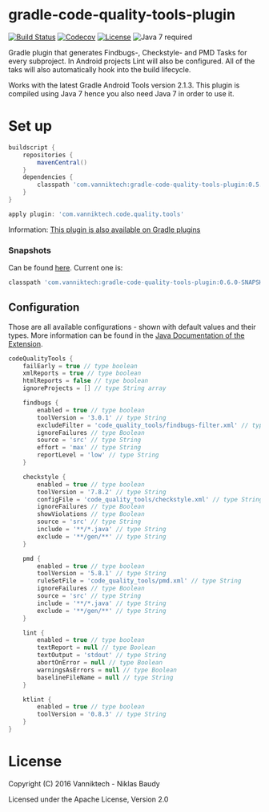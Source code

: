 # gradle-code-quality-tools-plugin

[![Build Status](https://travis-ci.org/vanniktech/gradle-code-quality-tools-plugin.svg?branch=master)](https://travis-ci.org/vanniktech/gradle-code-quality-tools-plugin?branch=master)
[![Codecov](https://codecov.io/github/vanniktech/gradle-code-quality-tools-plugin/coverage.svg?branch=master)](https://codecov.io/github/vanniktech/gradle-code-quality-tools-plugin?branch=master)
[![License](http://img.shields.io/:license-apache-blue.svg)](http://www.apache.org/licenses/LICENSE-2.0.html)
![Java 7 required](https://img.shields.io/badge/java-7-brightgreen.svg)

Gradle plugin that generates Findbugs-, Checkstyle- and PMD Tasks for every subproject. In Android projects Lint will also be configured. All of the taks will also automatically hook into the build lifecycle.

Works with the latest Gradle Android Tools version 2.1.3. This plugin is compiled using Java 7 hence you also need Java 7 in order to use it.

# Set up

```groovy
buildscript {
    repositories {
        mavenCentral()
    }
    dependencies {
        classpath 'com.vanniktech:gradle-code-quality-tools-plugin:0.5.0'
    }
}

apply plugin: 'com.vanniktech.code.quality.tools'
```

Information: [This plugin is also available on Gradle plugins](https://plugins.gradle.org/plugin/com.vanniktech.code.quality.tools)

### Snapshots

Can be found [here](https://oss.sonatype.org/#nexus-search;quick~gradle-code-quality-tools-plugin). Current one is:

```groovy
classpath 'com.vanniktech:gradle-code-quality-tools-plugin:0.6.0-SNAPSHOT'
```

## Configuration

Those are all available configurations - shown with default values and their types. More information can be found in the [Java Documentation of the Extension](src/main/groovy/com/vanniktech/code/quality/tools/CodeQualityToolsPluginExtension.groovy).

```groovy
codeQualityTools {
    failEarly = true // type boolean
    xmlReports = true // type boolean
    htmlReports = false // type boolean
    ignoreProjects = [] // type String array

    findbugs {
        enabled = true // type boolean
        toolVersion = '3.0.1' // type String
        excludeFilter = 'code_quality_tools/findbugs-filter.xml' // type String
        ignoreFailures // type Boolean
        source = 'src' // type String
        effort = 'max' // type String
        reportLevel = 'low' // type String
    }

    checkstyle {
        enabled = true // type boolean
        toolVersion = '7.8.2' // type String
        configFile = 'code_quality_tools/checkstyle.xml' // type String
        ignoreFailures // type Boolean
        showViolations // type Boolean
        source = 'src' // type String
        include = '**/*.java' // type String
        exclude = '**/gen/**' // type String
    }

    pmd {
        enabled = true // type boolean
        toolVersion = '5.8.1' // type String
        ruleSetFile = 'code_quality_tools/pmd.xml' // type String
        ignoreFailures // type Boolean
        source = 'src' // type String
        include = '**/*.java' // type String
        exclude = '**/gen/**' // type String
    }

    lint {
        enabled = true // type boolean
        textReport = null // type Boolean
        textOutput = 'stdout' // type String
        abortOnError = null // type Boolean
        warningsAsErrors = null // type Boolean
        baselineFileName = null // type String
    }

    ktlint {
        enabled = true // type boolean
        toolVersion = '0.8.3' // type String
    }
}

```

# License

Copyright (C) 2016 Vanniktech - Niklas Baudy

Licensed under the Apache License, Version 2.0